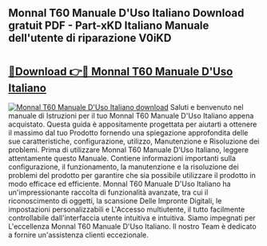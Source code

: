 ## Monnal T60 Manuale D'Uso Italiano Download gratuit PDF - Part-xKD Italiano Manuale dell'utente di riparazione V0iKD

# <h2><a href="http://df9z821.blite.top/?on=Monnal+T60+Manuale+D%27Uso+Italiano">🔗Download 👉🔴 Monnal T60 Manuale D'Uso Italiano</a></h2>

[![Monnal T60 Manuale D'Uso Italiano download](https://i.imgur.com/lujVjoI.png)](http://df9z821.blite.top/?on=Monnal+T60+Manuale+D%27Uso+Italiano)
Saluti e benvenuto nel manuale di Istruzioni per il tuo Monnal T60 Manuale D'Uso Italiano appena acquistato. Questa guida è appositamente progettata per aiutarti a ottenere il massimo dal tuo Prodotto fornendo una spiegazione approfondita delle sue caratteristiche, configurazione, utilizzo, Manutenzione e Risoluzione dei problemi. Prima di utilizzare Monnal T60 Manuale D'Uso Italiano, leggere attentamente questo Manuale. Contiene informazioni importanti sulla configurazione, il funzionamento, la manutenzione e la risoluzione dei problemi del prodotto per garantire che sia possibile utilizzare il prodotto in modo efficace ed efficiente. Monnal T60 Manuale D'Uso Italiano ha un'impressionante raccolta di funzionalità avanzate, tra cui il riconoscimento di oggetti, la scansione Delle Impronte Digitali, le impostazioni personalizzabili e L'Accesso multiutente, il tutto facilmente controllabile dall'interfaccia utente intuitiva e intuitiva. Siamo impegnati per L'eccellenza Monnal T60 Manuale D'Uso Italiano. Il nostro Team è dedicato a fornire un'assistenza clienti eccezionale.
